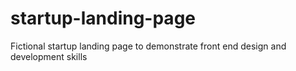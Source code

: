 # startup-landing-page
Fictional startup landing page to demonstrate front end design and development skills
